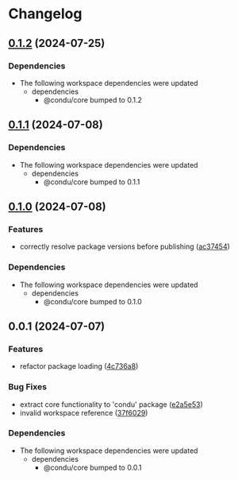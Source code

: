 # Changelog

## [0.1.2](https://github.com/niieani/toolchain/compare/@condu/update-specifiers@0.1.1...@condu/update-specifiers@0.1.2) (2024-07-25)


### Dependencies

* The following workspace dependencies were updated
  * dependencies
    * @condu/core bumped to 0.1.2

## [0.1.1](https://github.com/niieani/toolchain/compare/@condu/update-specifiers@0.1.0...@condu/update-specifiers@0.1.1) (2024-07-08)


### Dependencies

* The following workspace dependencies were updated
  * dependencies
    * @condu/core bumped to 0.1.1

## [0.1.0](https://github.com/niieani/toolchain/compare/@condu/update-specifiers@0.0.1...@condu/update-specifiers@0.1.0) (2024-07-08)


### Features

* correctly resolve package versions before publishing ([ac37454](https://github.com/niieani/toolchain/commit/ac374544ecb35ad3c3f27a830f24276928168306))


### Dependencies

* The following workspace dependencies were updated
  * dependencies
    * @condu/core bumped to 0.1.0

## 0.0.1 (2024-07-07)


### Features

* refactor package loading ([4c736a8](https://github.com/niieani/toolchain/commit/4c736a83077e0294a7854c8a2b9c95a5878149f3))


### Bug Fixes

* extract core functionality to 'condu' package ([e2a5e53](https://github.com/niieani/toolchain/commit/e2a5e539f7aeaadedd3359d8bf80591f3e4ee258))
* invalid workspace reference ([37f6029](https://github.com/niieani/toolchain/commit/37f6029848a43f06627f0ee2f7fcef4e535a7d07))


### Dependencies

* The following workspace dependencies were updated
  * dependencies
    * @condu/core bumped to 0.0.1
